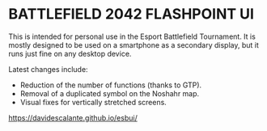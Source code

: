 # BATTLEFIELD 2042 FLASHPOINT UI
This is intended for personal use in the Esport Battlefield Tournament. It is mostly designed to be used on a smartphone as a secondary display, but it runs just fine on any desktop device.

Latest changes include:
- Reduction of the number of functions (thanks to GTP).
- Removal of a duplicated symbol on the Noshahr map.
- Visual fixes for vertically stretched screens.

https://davidescalante.github.io/esbui/
